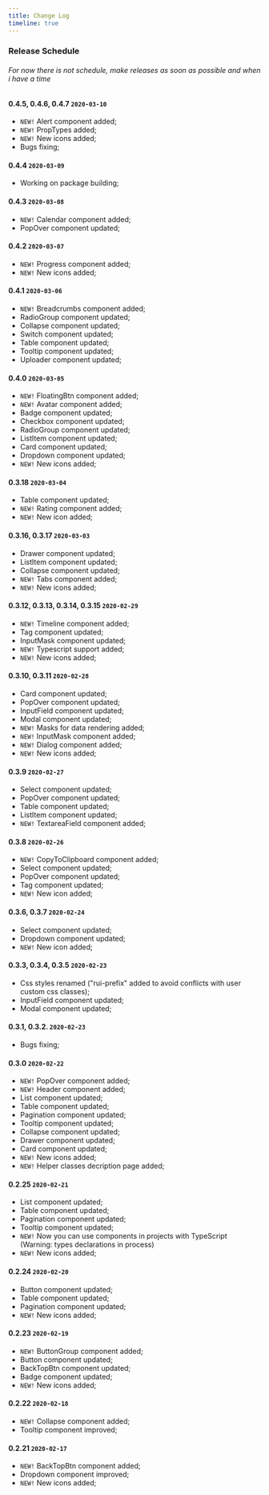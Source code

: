 ```yaml
---
title: Change Log
timeline: true
---
```


### Release Schedule

###### For now there is not schedule, make releases as soon as possible and when i have a time

#### 0.4.5, 0.4.6, 0.4.7 `2020-03-10`

- `NEW!` Alert component added;
- `NEW!` PropTypes added;
- `NEW!` New icons added;
- Bugs fixing;

#### 0.4.4 `2020-03-09`

- Working on package building;

#### 0.4.3 `2020-03-08`

- `NEW!` Calendar component added;
- PopOver component updated;

#### 0.4.2 `2020-03-07`

- `NEW!` Progress component added;
- `NEW!` New icons added;

#### 0.4.1 `2020-03-06`

- `NEW!` Breadcrumbs component added;
- RadioGroup component updated;
- Collapse component updated;
- Switch component updated;
- Table component updated;
- Tooltip component updated;
- Uploader component updated;

#### 0.4.0 `2020-03-05`

- `NEW!` FloatingBtn component added;
- `NEW!` Avatar component added;
- Badge component updated;
- Checkbox component updated;
- RadioGroup component updated;
- ListItem component updated;
- Card component updated;
- Dropdown component updated;
- `NEW!` New icons added;

#### 0.3.18 `2020-03-04`

- Table component updated;
- `NEW!` Rating component added;
- `NEW!` New icon added;

#### 0.3.16, 0.3.17 `2020-03-03`

- Drawer component updated;
- ListItem component updated;
- Collapse component updated;
- `NEW!` Tabs component added;
- `NEW!` New icons added;

#### 0.3.12, 0.3.13, 0.3.14, 0.3.15 `2020-02-29`

- `NEW!` Timeline component added;
- Tag component updated;
- InputMask component updated;
- `NEW!` Typescript support added;
- `NEW!` New icons added;

#### 0.3.10, 0.3.11 `2020-02-28`

- Card component updated;
- PopOver component updated;
- InputField component updated;
- Modal component updated;
- `NEW!` Masks for data rendering added;
- `NEW!` InputMask component added;
- `NEW!` Dialog component added;
- `NEW!` New icons added;

#### 0.3.9 `2020-02-27`

- Select component updated;
- PopOver component updated;
- Table component updated;
- ListItem component updated;
- `NEW!` TextareaField component added;

#### 0.3.8 `2020-02-26`

- `NEW!` CopyToClipboard component added;
- Select component updated;
- PopOver component updated;
- Tag component updated;
- `NEW!` New icon added;

#### 0.3.6, 0.3.7 `2020-02-24`

- Select component updated;
- Dropdown component updated;
- `NEW!` New icon added;

#### 0.3.3, 0.3.4, 0.3.5 `2020-02-23`

- Css styles renamed ("rui-prefix" added to avoid conflicts with user custom css classes);
- InputField component updated;
- Modal component updated;

#### 0.3.1, 0.3.2. `2020-02-23`

- Bugs fixing;

#### 0.3.0 `2020-02-22`

- `NEW!` PopOver component added;
- `NEW!` Header component added;
- List component updated;
- Table component updated;
- Pagination component updated;
- Tooltip component updated;
- Collapse component updated;
- Drawer component updated;
- Card component updated;
- `NEW!` New icons added;
- `NEW!` Helper classes decription page added;

#### 0.2.25 `2020-02-21`

- List component updated;
- Table component updated;
- Pagination component updated;
- Tooltip component updated;
- `NEW!` Now you can use components in projects with TypeScript (Warning: types declarations in process)
- `NEW!` New icons added;

#### 0.2.24 `2020-02-20`

- Button component updated;
- Table component updated;
- Pagination component updated;
- `NEW!` New icons added;

#### 0.2.23 `2020-02-19`

- `NEW!` ButtonGroup component added;
- Button component updated;
- BackTopBtn component updated;
- Badge component updated;
- `NEW!` New icons added;

#### 0.2.22 `2020-02-18`

- `NEW!` Collapse component added;
- Tooltip component improved;

#### 0.2.21 `2020-02-17`

- `NEW!` BackTopBtn component added;
- Dropdown component improved;
- `NEW!` New icons added;
